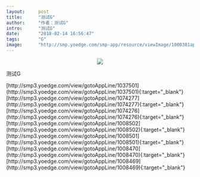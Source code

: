 ```yaml
---
layout:     post
title:      "测试G"
author:     "作者：测试G"
intro:      "测试G"
date:       "2018-02-14 16:56:47"
tags:       "G"
image:      "http://smp.yoedge.com/smp-app/resource/viewImage/1000381appline.png"
---
```

<div style="text-align: center">
<p><img src="http://smp.yoedge.com/smp-app/resource/viewImage/1000381appline.png"/></p>
</div>
<p class="post-meta">
<span>测试G</span>
</p>
[http://smp3.yoedge.com/view/gotoAppLine/1037501](http://smp3.yoedge.com/view/gotoAppLine/1037501){:target="_blank"}
[http://smp3.yoedge.com/view/gotoAppLine/1074277](http://smp3.yoedge.com/view/gotoAppLine/1074277){:target="_blank"}
[http://smp3.yoedge.com/view/gotoAppLine/1074276](http://smp3.yoedge.com/view/gotoAppLine/1074276){:target="_blank"}
[http://smp3.yoedge.com/view/gotoAppLine/1008502](http://smp3.yoedge.com/view/gotoAppLine/1008502){:target="_blank"}
[http://smp3.yoedge.com/view/gotoAppLine/1008501](http://smp3.yoedge.com/view/gotoAppLine/1008501){:target="_blank"}
[http://smp3.yoedge.com/view/gotoAppLine/1008470](http://smp3.yoedge.com/view/gotoAppLine/1008470){:target="_blank"}
[http://smp3.yoedge.com/view/gotoAppLine/1008469](http://smp3.yoedge.com/view/gotoAppLine/1008469){:target="_blank"}


